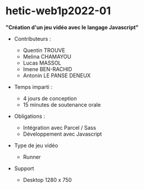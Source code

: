 # hetic-web1p2022-01

<b>"Création d'un jeu vidéo avec le langage Javascript"</b>

- Contributeurs :

  - Quentin TROUVE
  - Melina CHAMAYOU
  - Lucas MASSOL
  - Imene BEN-RACHID
  - Antonin LE PANSE DENEUX

- Temps imparti : 

  - 4 jours de conception
  - 15 minutes de soutenance orale

- Obligations :

  - Intégration avec Parcel / Sass 
  - Développement avec Javascript

- Type de jeu vidéo
  
  - Runner

- Support

  - Desktop 1280 x 750

